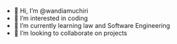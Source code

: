 - 👋 Hi, I’m @wandiamuchiri
- 👀 I’m interested in coding 
- 🌱 I’m currently learning law and Software Engineering 
- 💞️ I’m looking to collaborate on projects


<!--
wandiamuchiri/wandiamuchiri is a ✨ special ✨ repository because its `README.md` (this file) appears on your GitHub profile.
You can click the Preview link to take a look at your changes.
--->
